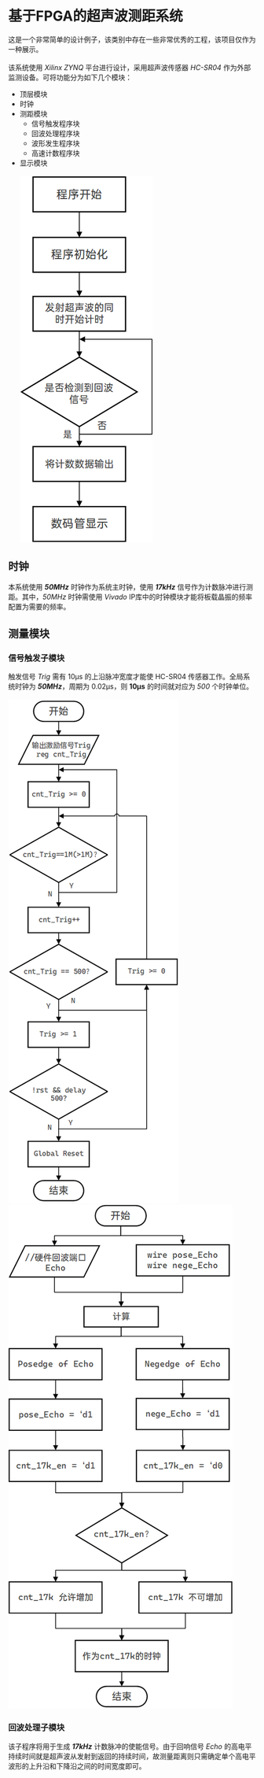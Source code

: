 # 基于FPGA的超声波测距系统
这是一个非常简单的设计例子，该类别中存在一些非常优秀的工程，该项目仅作为一种展示。<br><br>
该系统使用 *Xilinx ZYNQ* 平台进行设计，采用超声波传感器 *HC-SR04* 作为外部监测设备。可将功能分为如下几个模块：
* 顶层模块
* 时钟
* 测距模块
  * 信号触发程序块
  * 回波处理程序块
  * 波形发生程序块
  * 高速计数程序块
* 显示模块<br><br>
![图片alt](https://github.com/MongooseOrion/UltraSonic-Design_based-on-FPGA/blob/main/v1.1/Picture/%E7%BB%98%E5%9B%BE4.png "程序设计基本框架")
## 时钟
本系统使用 ***50MHz*** 时钟作为系统主时钟，使用 ***17kHz*** 信号作为计数脉冲进行测距。其中，*50MHz* 时钟需使用 *Vivado* IP库中的时钟模块才能将板载晶振的频率配置为需要的频率。<br>
## 测量模块
### 信号触发子模块
触发信号 *Trig* 需有 10μs 的上沿脉冲宽度才能使 HC-SR04 传感器工作。全局系统时钟为 ***50MHz***，周期为 0.02μs，则 **10μs** 的时间就对应为 *500* 个时钟单位。<br><br>
![图片alt](https://github.com/MongooseOrion/UltraSonic-Design_based-on-FPGA/blob/main/v1.1/Picture/%E7%BB%98%E5%9B%BE7.png "信号触发子模块程序设计框图")
![图片alt](https://github.com/MongooseOrion/UltraSonic-Design_based-on-FPGA/blob/main/v1.1/Picture/%E7%BB%98%E5%9B%BE6.png "回波处理子模块程序设计框图")
### 回波处理子模块
该子程序将用于生成 ***17kHz*** 计数脉冲的使能信号。由于回响信号 *Echo* 的高电平持续时间就是超声波从发射到返回的持续时间，故测量距离则只需确定单个高电平波形的上升沿和下降沿之间的时间宽度即可。
